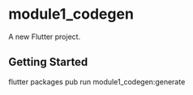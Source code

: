 # module1_codegen

A new Flutter project.

## Getting Started

flutter packages pub run module1_codegen:generate
